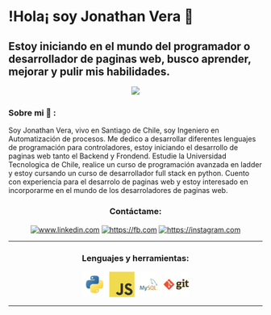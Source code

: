 <h1>!Hola¡ soy Jonathan Vera 👋</h1>

<h2>Estoy iniciando en el mundo del programador o desarrollador de paginas web, busco aprender, mejorar y pulir mis habilidades.</h2>

<p align="center">
<code><img height="300" src="https://camo.githubusercontent.com/a9018229e78d674348171929c4fd61ae0f248e84c8027e3b96f4cbe0178fb1c0/68747470733a2f2f692e70696e696d672e636f6d2f6f726967696e616c732f65342f32362f37302f65343236373032656466383734623138316163656431653266613563366364652e676966"></code>
</p>

<h3>Sobre mi 🤵 :</h3>
Soy Jonathan Vera, vivo en Santiago de Chile, soy Ingeniero en Automatización de procesos. Me dedico a desarrollar diferentes lenguajes de programación para controladores, estoy iniciando el desarrollo de paginas web tanto el Backend y Frondend.
Estudie la Universidad Tecnologica de Chile, realice un curso de programación avanzada en ladder y estoy cursando un curso de desarrollador full stack en python.
Cuento con experiencia para el desarrolo de paginas web y estoy interesado en incorporarme en el mundo de los desarroladores de paginas web.

<h3 align="center">Contáctame:</h3>
<p align="center">
  <a href="https://linkedin.com" target="blank"><img align="center" src="https://raw.githubusercontent.com/rahuldkjain/github-profile-readme-generator/master/src/images/icons/Social/linked-in-alt.svg" alt="www.linkedin.com" height="30" width="40" /></a>
   <a href="https://fb.com" target="blank"><img align="center" src="https://raw.githubusercontent.com/rahuldkjain/github-profile-readme-generator/master/src/images/icons/Social/facebook.svg" alt="https://fb.com" height="30" width="40" /></a>
  <a href="https://instagram.com" target="blank"><img align="center" src="https://raw.githubusercontent.com/rahuldkjain/github-profile-readme-generator/master/src/images/icons/Social/instagram.svg" alt="https://instagram.com" height="30" width="40" /></a>
</p>

<hr>   
<h3 align="center">Lenguajes y herramientas:</h3>
<p align="center">
<code><img height="50" src="https://raw.githubusercontent.com/github/explore/80688e429a7d4ef2fca1e82350fe8e3517d3494d/topics/python/python.png"></code>
<code><img height="50" src="https://raw.githubusercontent.com/github/explore/80688e429a7d4ef2fca1e82350fe8e3517d3494d/topics/javascript/javascript.png"></code>
<code><img height="50" src="https://raw.githubusercontent.com/github/explore/80688e429a7d4ef2fca1e82350fe8e3517d3494d/topics/mysql/mysql.png"></code>
<code><img height="50" src="https://raw.githubusercontent.com/github/explore/80688e429a7d4ef2fca1e82350fe8e3517d3494d/topics/git/git.png"></code>
</p>
<hr> 
